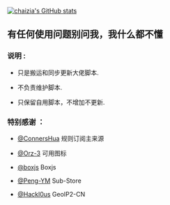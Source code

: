 [![chaizia's GitHub stats](https://github-readme-stats.vercel.app/api?username=chaizia&show_icons=true&count_private=true&icon_color=008080&text_color=00AEFF&bg_color=27282200
)](https://github.com/chaizia/Profiles)
## 有任何使用问题别问我，我什么都不懂
### 说明 :

* 只是搬运和同步更新大佬脚本.

* 不负责维护脚本.

* 只保留自用脚本，不增加不更新.

### 特别感谢 ：

* [@ConnersHua](https://github.com/DivineEngine/Profiles/tree/master) 规则订阅主来源

* [@Orz-3](https://github.com/Orz-3/mini) 可用图标

* [@boxjs](https://chavyleung.gitbook.io/boxjs/) Boxjs

* [@Peng-YM](https://github.com/Peng-YM/Sub-Store/tree/master/config) Sub-Store

* [@Hackl0us](https://github.com/Hackl0us/GeoIP2-CN) GeoIP2-CN




